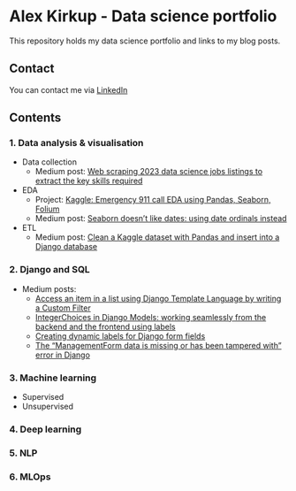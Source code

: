 # Alex Kirkup - Data science portfolio

This repository holds my data science portfolio and links to my blog posts.

## Contact

You can contact me via [LinkedIn](https://www.linkedin.com/in/alex-kirkup/)

## Contents

### 1. Data analysis & visualisation
   - Data collection
     * Medium post: [Web scraping 2023 data science jobs listings to extract the key skills required](https://medium.com/@alex.kirkup/web-scraping-2023-data-science-jobs-listings-to-extract-the-key-skills-required-2359bfab176e)
   - EDA
     * Project: [Kaggle: Emergency 911 call EDA using Pandas, Seaborn, Folium](https://www.kaggle.com/alexkirkup/emergency-911-call-eda)
     * Medium post: [Seaborn doesn’t like dates: using date ordinals instead](https://medium.com/@alex.kirkup/seaborn-doesnt-like-dates-using-date-ordinals-instead-36f7ad4900d9)
   - ETL
     * Medium post: [Clean a Kaggle dataset with Pandas and insert into a Django database](https://medium.com/@alex.kirkup/clean-a-kaggle-dataset-with-pandas-and-insert-into-a-django-database-using-python-3e2ecbcbdc7f)

### 2. Django and SQL 
   - Medium posts:
     * [Access an item in a list using Django Template Language by writing a Custom Filter](https://medium.com/@alex.kirkup/access-an-item-in-a-list-using-django-template-language-by-writing-a-custom-filter-4542f0bba602)
     * [IntegerChoices in Django Models: working seamlessly from the backend and the frontend using labels](https://medium.com/@alex.kirkup/integerchoices-in-django-models-working-seamlessly-from-the-backend-and-the-frontend-using-labels-a3e77b86d419)
     * [Creating dynamic labels for Django form fields](https://medium.com/@alex.kirkup/creating-dynamic-labels-for-django-form-fields-9c4d809da651)
     * [The “ManagementForm data is missing or has been tampered with” error in Django](https://medium.com/@alex.kirkup/the-managementform-data-is-missing-or-has-been-tampered-with-error-in-django-5ff1cc0ac3ec)

### 3. Machine learning
   - Supervised
   - Unsupervised

### 4. Deep learning

### 5. NLP

### 6. MLOps
